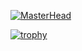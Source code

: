 [![MasterHead](https://github.com/HindCodes/HindCodes/assets/121991962/3fdee029-1ae7-4345-b880-cfd2a8d9fe33)](https://github.com/HindCodes)

[![trophy](https://github-profile-trophy.vercel.app/?username=hindcodes)](https://github.com/hindcodes/github-profile-trophy)
